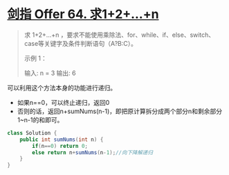 # [剑指 Offer 64. 求1+2+…+n](https://leetcode-cn.com/problems/qiu-12n-lcof/)

>求 1+2+...+n ，要求不能使用乘除法、for、while、if、else、switch、case等关键字及条件判断语句（A?B:C）。
>
>示例 1：
>
>输入: n = 3
>输出: 6

可以利用这个方法本身的功能进行递归。

- 如果n==0，可以终止递归，返回0
- 否则的话，返回n+sumNums(n-1)，即把原计算拆分成两个部分n和剩余部分1~n-1的和即可。

~~~java
class Solution {
    public int sumNums(int n) {
        if(n==0) return 0;
        else return n+sumNums(n-1);//向下降解递归
    }
}
~~~